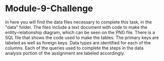 # Module-9-Challenge
In here you will find the data files necessary to complete this task, in the "data" folder. The files include a text document with code to make the entity-relationship diagram, which can be seen on the PNG file.
There is a SQL file that shows the code used to make the tables. The primary keys are labeled as well as foreign keys. Data types are identified for each of the columns.
Each of the queries used to complete the steps in the data analysis portion of the assignment are labeled accordingly.
